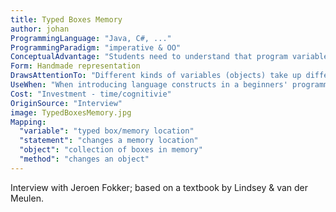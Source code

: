 ```yaml
---
title: Typed Boxes Memory
author: johan
ProgrammingLanguage: "Java, C#, ..."
ProgrammingParadigm: "imperative & OO"
ConceptualAdvantage: "Students need to understand that program variables (or collections of variables in an object) refer to memory locations, which might contain different kinds of values, and that statements (methods) change memory locations for variables (objects)."
Form: Handmade representation
DrawsAttentionTo: "Different kinds of variables (objects) take up different space in memory. Statements and methods change the memory, which is visualized by changing the contents of the boxes when executing a statement or method."
UseWhen: "When introducing language constructs in a beginners' programming course"
Cost: "Investment - time/cognitivie"
OriginSource: "Interview"
image: TypedBoxesMemory.jpg
Mapping:
  "variable": "typed box/memory location"
  "statement": "changes a memory location"
  "object": "collection of boxes in memory"
  "method": "changes an object"
---
```


Interview with Jeroen Fokker; based on a textbook by Lindsey & van der Meulen.

